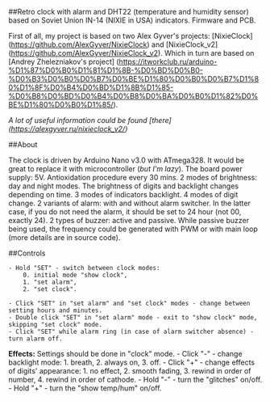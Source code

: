 ##Retro clock with alarm and DHT22 (temperature and humidity sensor) based on Soviet Union IN-14 (NIXIE in USA) indicators. Firmware and PCB.

First of all, my project is based on two Alex Gyver's projects: [NixieClock] (https://github.com/AlexGyver/NixieClock) and [NixieClock_v2] (https://github.com/AlexGyver/NixieClock_v2).
Which in turn are based on [Andrey Zhelezniakov's project] (https://itworkclub.ru/arduino-%D1%87%D0%B0%D1%81%D1%8B-%D0%BD%D0%B0-%D0%B3%D0%B0%D0%B7%D0%BE%D1%80%D0%B0%D0%B7%D1%80%D1%8F%D0%B4%D0%BD%D1%8B%D1%85-%D0%B8%D0%BD%D0%B4%D0%B8%D0%BA%D0%B0%D1%82%D0%BE%D1%80%D0%B0%D1%85/).

*A lot of useful information could be found [there] (https://alexgyver.ru/nixieclock_v2/)*


##About

The clock is driven by Arduino Nano v3.0 with ATmega328. It would be great to replace it with microcontroller (*but I'm lazy*).
The board power supply: 5V.
Antioxidation procedure every 30 mins.
2 modes of brightness: day and night modes. The brightness of digits and backlight changes depending on time.
3 modes of indicators backlight.
4 modes of digit change.
2 variants of alarm: with and without alarm switcher. In the latter case, if you do not need the alarm, it should be set to 24 hour (not 00, exactly 24).
2 types of buzzer: active and passive. While passive buzzer being used, the frequency could be generated with PWM or with main loop (more details are in source code).


##Controls

	- Hold "SET" - switch between clock modes:
		0. initial mode "show clock",
		1. "set alarm",
		2. "set clock".

	- Click "SET" in "set alarm" and "set clock" modes - change between setting hours and minutes.
	- Double click "SET" in "set alarm" mode - exit to "show clock" mode, skipping "set clock" mode.
	- Click "SET" while alarm ring (in case of alarm switcher absence) - turn alarm off.

**Effects:**
Settings should be done in "clock" mode.
	- Click "-" - change backlight mode:
		1. breath,
		2. always on,
		3. off.
	- Click "+" - change effects of digits' appearance:
		1. no effect,
		2. smooth fading,
		3. rewind in order of number,
		4. rewind in order of cathode.
	- Hold "-" - turn the "glitches" on/off.
	- Hold "+" - turn the "show temp/hum" on/off.